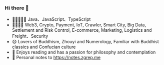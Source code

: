 ### Hi there 👋

<!--
**yuercl/yuercl** is a ✨ _special_ ✨ repository because its `README.md` (this file) appears on your GitHub profile.

Here are some ideas to get you started:

- 🔭 I’m currently working on ...
- 🌱 I’m currently learning ...
- 👯 I’m looking to collaborate on ...
- 🤔 I’m looking for help with ...
- 💬 Ask me about ...
- 📫 How to reach me: ...
- 😄 Pronouns: ...
- ⚡ Fun fact: ...
-->

- 🌟🌟🌟🌟🌟 Java、JavaScript、TypeScript
- 🌟🌟🌟🌟 Web3, Crypto, Payment, IoT, Crawler, Smart City, Big Data, Settlement and Risk Control, E-commerce, Marketing, Logistics and Freight、Security
- 😄 Lovers of Buddhism, Zhouyi and Numerology, Familiar with Buddhist classics and Confucian culture
- 🤔 Enjoys reading and has a passion for philosophy and contemplation
- 📒 Personal notes to https://notes.zgrep.me
